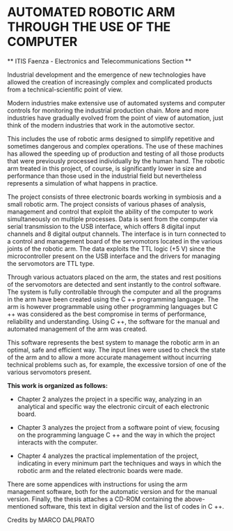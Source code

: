 # AUTOMATED ROBOTIC ARM THROUGH THE USE OF THE COMPUTER
** ITIS Faenza - Electronics and Telecommunications Section **

<p> Industrial development and the emergence of new technologies have allowed the creation of increasingly complex and complicated products from a technical-scientific point of view. </p>

<p> Modern industries make extensive use of automated systems and computer controls for monitoring the industrial production chain.
More and more industries have gradually evolved from the point of view of automation, just think of the modern industries that work in the automotive sector. </p>

<p> This includes the use of robotic arms designed to simplify repetitive and sometimes dangerous and complex operations.
The use of these machines has allowed the speeding up of production and testing of all those products that were previously processed individually by the human hand.
The robotic arm treated in this project, of course, is significantly lower in size and performance than those used in the industrial field but nevertheless represents a simulation of what happens in practice. </p>

<p>The project consists of three electronic boards working in symbiosis and a small robotic arm.
The project consists of various phases of analysis, management and control that exploit the ability of the computer to work simultaneously on multiple processes.
Data is sent from the computer via serial transmission to the USB interface, which offers 8 digital input channels and 8 digital output channels.
The interface is in turn connected to a control and management board of the servomotors located in the various joints of the robotic arm.
The data exploits the TTL logic (+5 V) since the microcontroller present on the USB interface and the drivers for managing the servomotors are TTL type. </p>
<p>Through various actuators placed on the arm, the states and rest positions of the servomotors are detected and sent instantly to the control software.
The system is fully controllable through the computer and all the programs in the arm have been created using the C ++ programming language.
The arm is however programmable using other programming languages ​​but C ++ was considered as the best compromise in terms of performance, reliability and understanding.
Using C ++, the software for the manual and automated management of the arm was created.</p>

<p>This software represents the best system to manage the robotic arm in an optimal, safe and efficient way.
The input lines were used to check the state of the arm and to allow a more accurate management without incurring technical problems such as, for example, the excessive torsion of one of the various servomotors present.</p>

**This work is organized as follows:**

- Chapter 2 analyzes the project in a specific way, analyzing in an analytical and specific way the electronic circuit of each electronic board.

- Chapter 3 analyzes the project from a software point of view, focusing on the programming language C ++ and the way in which the project interacts with the computer.

- Chapter 4 analyzes the practical implementation of the project, indicating in every minimum part the techniques and ways in which the robotic arm and the related electronic boards were made.

There are some appendices with instructions for using the arm management software, both for the automatic version and for the manual version.
Finally, the thesis attaches a CD-ROM containing the above-mentioned software, this text in digital version and the list of codes in C ++.

Credits by MARCO DALPRATO